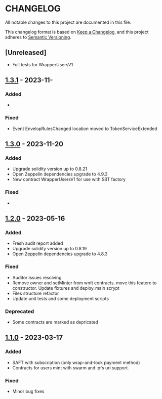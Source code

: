 
# CHANGELOG

All notable changes to this project are documented in this file.

This changelog format is based on [Keep a Changelog](https://keepachangelog.com/en/1.0.0/),
and this project adheres to [Semantic Versioning](https://semver.org/spec/v2.0.0.html).
## [Unreleased]
- Full tests  for WrapperUsersV1

## [1.3.1](https://github.com/dao-envelop/envelop-protocol-v1/tree/1.3.1) - 2023-11-
### Added
- 
### Fixed
- Event EnvelopRulesChanged location moved to TokenServiceExtended  

## [1.3.0](https://github.com/dao-envelop/envelop-protocol-v1/tree/1.3.0) - 2023-11-20
### Added
- Upgrade solidity version up to 0.8.21
- Open Zeppelin dependencies upgrade to 4.9.3
- New contract WrapperUsersV1 for use with SBT factory

### Fixed
- 

## [1.2.0](https://github.com/dao-envelop/envelop-protocol-v1/tree/1.2.0) - 2023-05-16
### Added
- Fresh audit report added 
- Upgrade solidity version up to 0.8.19
- Open Zeppelin dependencies upgrade to 4.8.3

### Fixed
- Auditor issues resolving
- Remove owner and setMinter from wnft contracts. move this featere to constructor. 
Update fixtures and deploy_main scrypt
- Files structure refactor
- Update unit tests and some deployment scripts
### Deprecated
- Some contracts are marked as depricated

## [1.1.0](https://github.com/dao-envelop/envelop-protocol-v1/tree/1.1.0) - 2023-03-17
### Added
- SAFT with subscription (only wrap-and-lock payment method)
- Contracts for users mint with swarm and ipfs uri support.

### Fixed
- Minor bug fixes
